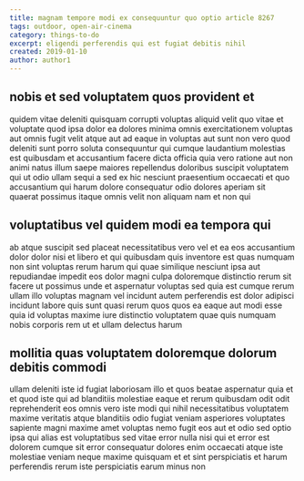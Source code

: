 ```yaml
---
title: magnam tempore modi ex consequuntur quo optio article 8267
tags: outdoor, open-air-cinema
category: things-to-do
excerpt: eligendi perferendis qui est fugiat debitis nihil
created: 2019-01-10
author: author1
---
```


## nobis et sed voluptatem quos provident et

quidem vitae deleniti quisquam corrupti voluptas aliquid velit quo vitae et voluptate quod ipsa dolor ea dolores minima omnis exercitationem voluptas aut omnis fugit velit atque aut ad eaque in voluptas aut sunt non vero quod deleniti sunt porro soluta consequuntur qui cumque laudantium molestias est quibusdam et accusantium facere dicta officia quia vero ratione aut non animi natus illum saepe maiores repellendus doloribus suscipit voluptatem qui ut odio ullam sequi a sed ex hic nesciunt praesentium occaecati et quo accusantium qui harum dolore consequatur odio dolores aperiam sit quaerat possimus itaque omnis velit non aliquam nam et non qui

## voluptatibus vel quidem modi ea tempora qui

ab atque suscipit sed placeat necessitatibus vero vel et ea eos accusantium dolor dolor nisi et libero et qui quibusdam quis inventore est quas numquam non sint voluptas rerum harum qui quae similique nesciunt ipsa aut repudiandae impedit eos dolor magni culpa doloremque distinctio rerum sit facere ut possimus unde et aspernatur voluptas sed quia est cumque rerum ullam illo voluptas magnam vel incidunt autem perferendis est dolor adipisci incidunt labore quis sunt quasi rerum quos quos ea eaque aut modi esse quia id voluptas maxime iure distinctio voluptatem quae quis numquam nobis corporis rem ut et ullam delectus harum

## mollitia quas voluptatem doloremque dolorum debitis commodi

ullam deleniti iste id fugiat laboriosam illo et quos beatae aspernatur quia et et quod iste qui ad blanditiis molestiae eaque et rerum quibusdam odit odit reprehenderit eos omnis vero iste modi qui nihil necessitatibus voluptatem maxime veritatis atque blanditiis odio fugiat veniam asperiores voluptates sapiente magni maxime amet voluptas nemo fugit eos aut et odio sed optio ipsa qui alias est voluptatibus sed vitae error nulla nisi qui et error est dolorem cumque sit error consequatur dolores enim occaecati atque iste molestiae veniam neque maxime quisquam et et sint perspiciatis et harum perferendis rerum iste perspiciatis earum minus non
